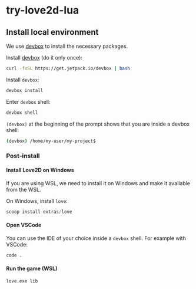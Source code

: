 # try-love2d-lua

## Install local environment

We use [devbox](https://www.jetify.com/devbox) to install the necessary packages.

Install [devbox](https://www.jetify.com/docs/devbox/quickstart/) (do it only once):

```sh
curl -fsSL https://get.jetpack.io/devbox | bash
```

Install `devbox`:

```sh
devbox install
```

Enter `devbox` shell:

```sh
devbox shell
```

`(devbox)` at the beginning of the prompt shows that you are inside a devbox
shell:

```sh
(devbox) /home/my-user/my-project$
```

### Post-install

#### Install Love2D on Windows

If you are using WSL, we need to install it on Windows and make it available from the WSL.

On Windows, install `love`:

```powershell
scoop install extras/love
```

#### Open VSCode

You can use the IDE of your choice inside a `devbox` shell. For example with
VSCode:

```sh
code .
```

#### Run the game (WSL)

```sh
love.exe lib
```
